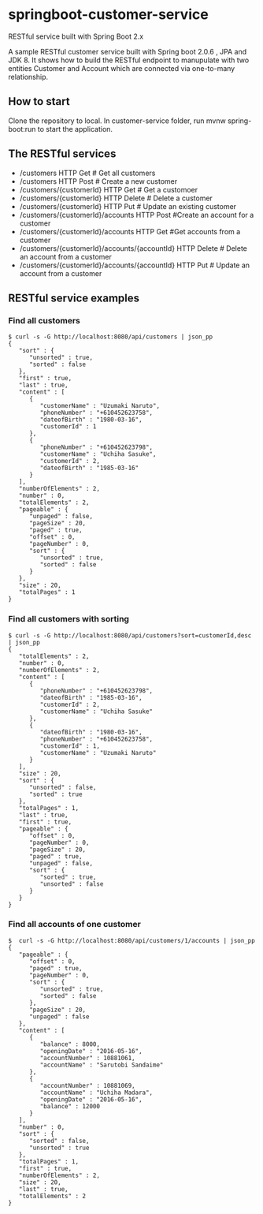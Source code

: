 # springboot-customer-service
RESTful service built with Spring Boot 2.x

A sample RESTful customer service built with Spring boot 2.0.6 , JPA and JDK 8.
It shows how to build the RESTful endpoint to manupulate with two entities Customer and Account which are connected via one-to-many relationship.

## How to start

Clone the repository to local. In customer-service folder, run mvnw spring-boot:run to start the application.
## The RESTful services

* /customers HTTP Get # Get all customers
* /customers HTTP Post # Create a new customer
* /customers/{customerId} HTTP Get # Get a customoer
* /customers/{customerId} HTTP Delete # Delete a customer
* /customers/{customerId} HTTP Put # Update an existing customer
* /customers/{customerId}/accounts HTTP Post #Create an account for a customer
* /customers/{customerId}/accounts HTTP Get #Get accounts from a customer
* /customers/{customerId}/accounts/{accountId} HTTP Delete # Delete an account from a customer
* /customers/{customerId}/accounts/{accountId} HTTP Put # Update an account from a customer

## RESTful service examples
### Find all customers
```
$ curl -s -G http://localhost:8080/api/customers | json_pp
{
   "sort" : {
      "unsorted" : true,
      "sorted" : false
   },
   "first" : true,
   "last" : true,
   "content" : [
      {
         "customerName" : "Uzumaki Naruto",
         "phoneNumber" : "+610452623758",
         "dateofBirth" : "1980-03-16",
         "customerId" : 1
      },
      {
         "phoneNumber" : "+610452623798",
         "customerName" : "Uchiha Sasuke",
         "customerId" : 2,
         "dateofBirth" : "1985-03-16"
      }
   ],
   "numberOfElements" : 2,
   "number" : 0,
   "totalElements" : 2,
   "pageable" : {
      "unpaged" : false,
      "pageSize" : 20,
      "paged" : true,
      "offset" : 0,
      "pageNumber" : 0,
      "sort" : {
         "unsorted" : true,
         "sorted" : false
      }
   },
   "size" : 20,
   "totalPages" : 1
}
```

### Find all customers with sorting
```
$ curl -s -G http://localhost:8080/api/customers?sort=customerId,desc | json_pp
{
   "totalElements" : 2,
   "number" : 0,
   "numberOfElements" : 2,
   "content" : [
      {
         "phoneNumber" : "+610452623798",
         "dateofBirth" : "1985-03-16",
         "customerId" : 2,
         "customerName" : "Uchiha Sasuke"
      },
      {
         "dateofBirth" : "1980-03-16",
         "phoneNumber" : "+610452623758",
         "customerId" : 1,
         "customerName" : "Uzumaki Naruto"
      }
   ],
   "size" : 20,
   "sort" : {
      "unsorted" : false,
      "sorted" : true
   },
   "totalPages" : 1,
   "last" : true,
   "first" : true,
   "pageable" : {
      "offset" : 0,
      "pageNumber" : 0,
      "pageSize" : 20,
      "paged" : true,
      "unpaged" : false,
      "sort" : {
         "sorted" : true,
         "unsorted" : false
      }
   }
}
```

### Find all accounts of one customer
```
$  curl -s -G http://localhost:8080/api/customers/1/accounts | json_pp
{
   "pageable" : {
      "offset" : 0,
      "paged" : true,
      "pageNumber" : 0,
      "sort" : {
         "unsorted" : true,
         "sorted" : false
      },
      "pageSize" : 20,
      "unpaged" : false
   },
   "content" : [
      {
         "balance" : 8000,
         "openingDate" : "2016-05-16",
         "accountNumber" : 10881061,
         "accountName" : "Sarutobi Sandaime"
      },
      {
         "accountNumber" : 10881069,
         "accountName" : "Uchiha Madara",
         "openingDate" : "2016-05-16",
         "balance" : 12000
      }
   ],
   "number" : 0,
   "sort" : {
      "sorted" : false,
      "unsorted" : true
   },
   "totalPages" : 1,
   "first" : true,
   "numberOfElements" : 2,
   "size" : 20,
   "last" : true,
   "totalElements" : 2
}
```
